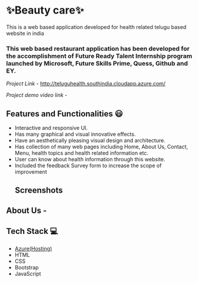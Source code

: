 # ✨Beauty care✨

This is a web based application developed for health related telugu based website in india

### This web based restaurant application has been developed for the accomplishment of Future Ready Talent Internship program launched by Microsoft, Future Skills Prime, Quess, Github and EY.
*Project Link* - http://teluguhealth.southindia.cloudapp.azure.com/

*Project demo video link* -

## Features and Functionalities 😃

- Interactive and responsive UI.
- Has many graphical and visual innovative effects.
- Have an aesthetically pleasing visual design and architecture.
- Has collection of many web pages including Home, About Us, Contact, Menu, health topics and health related information etc.
- User can know about health information through this website.
- Included the feedback Survey form to increase the scope of improvement
  ## Screenshots




   

## About Us -






## Tech Stack 💻

- [Azure(Hosting)](https://azure.microsoft.com/en-in/features/azure-portal/)
- HTML
- CSS
- Bootstrap
- JavaScript

